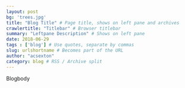 ```yaml
---
layout: post
bg: 'trees.jpg'
title: "Blog Title" # Page title, shows on left pane and archives
crawlertitle: "Titlebar" # Browser titlebar
summary: "Leftpane Description" # Shows on left pane
date: 2018-06-29 
tags : ['blog'] # Use quotes, separate by commas
slug: urlshortname # Becomes part of the URL
author: "acsexton"
category: blog # RSS / Archive split
---
```


Blogbody